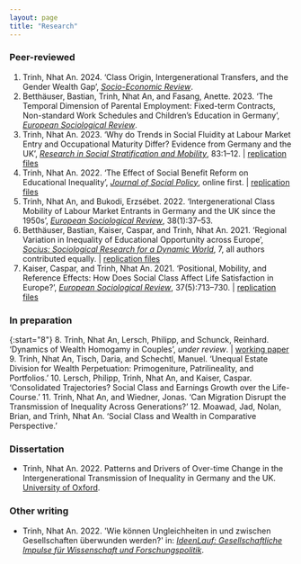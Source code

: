 ```yaml
---
layout: page
title: "Research"
---
```


### Peer-reviewed
1. Trinh, Nhat An. 2024. ‘Class Origin, Intergenerational Transfers, and the Gender Wealth Gap’, [*Socio-Economic Review*](https://doi.org/10.1093/ser/mwae054).
2. Betthäuser, Bastian, Trinh, Nhat An, and Fasang, Anette. 2023. ‘The Temporal Dimension of Parental Employment: Fixed-term Contracts, Non-standard Work Schedules and Children’s Education in Germany’, [*European Sociological Review*](https://doi.org/10.1093/esr/jcad073).
3. Trinh, Nhat An. 2023. ‘Why do Trends in Social Fluidity at Labour Market Entry and Occupational Maturity Differ? Evidence from Germany and the UK’, [*Research in Social Stratification and Mobility*](https://www.sciencedirect.com/science/article/abs/pii/S0276562422000737), 83:1–12. &#124; [replication files](https://osf.io/vb5fd/)
4. Trinh, Nhat An. 2022. ‘The Effect of Social Benefit Reform on Educational Inequality’, [*Journal of Social Policy*](https://doi.org/10.1017/S0047279422000848), online first. &#124; [replication files](https://osf.io/3cdqv/)
5. Trinh, Nhat An, and Bukodi, Erzsébet. 2022. ‘Intergenerational Class Mobility of Labour Market Entrants in Germany and the UK since the 1950s’, [*European Sociological Review*](https://doi.org/10.1093/esr/jcab028), 38(1):37–53.
6. Betthäuser, Bastian, Kaiser, Caspar, and Trinh, Nhat An. 2021. ‘Regional Variation in Inequality of Educational Opportunity across Europe’, [*Socius: Sociological Research for a Dynamic World*](https://doi.org/10.1177/23780231211019890), 7, all authors contributed equally.  &#124; [replication files](https://osf.io/bca95/)
7. Kaiser, Caspar, and Trinh, Nhat An. 2021. ‘Positional, Mobility, and Reference Effects: How Does Social Class Affect Life Satisfaction in Europe?’, [*European Sociological Review*](https://doi.org/10.1093/esr/jcaa067), 37(5):713–730. &#124; [replication files](https://osf.io/4wx26/)

### In preparation

{:start="8"}
8. Trinh, Nhat An, Lersch, Philipp, and Schunck, Reinhard. ‘Dynamics of Wealth Homogamy in Couples’, *under review*. &#124; [working paper](https://osf.io/preprints/socarxiv/yrjpf/)
9. Trinh, Nhat An, Tisch, Daria, and Schechtl, Manuel. ‘Unequal Estate Division for Wealth Perpetuation: Primogeniture, Patrilineality, and Portfolios.’
10. Lersch, Philipp, Trinh, Nhat An, and Kaiser, Caspar. ‘Consolidated Trajectories? Social Class and Earnings Growth over the Life-Course.’
11. Trinh, Nhat An, and Wiedner, Jonas. ‘Can Migration Disrupt the Transmission of Inequality Across Generations?’
12. Moawad, Jad, Nolan, Brian, and Trinh, Nhat An. ‘Social Class and Wealth in Comparative Perspective.’

### Dissertation

- Trinh, Nhat An. 2022. Patterns and Drivers of Over-time Change in the Intergenerational Transmission of Inequality in Germany and the UK. [University of Oxford](https://ora.ox.ac.uk/objects/uuid:cbfb603b-ce55-49e2-87b6-011e7e39bd3f).

### Other writing

- Trinh, Nhat An. 2022. 'Wie können Ungleichheiten in und zwischen Gesellschaften überwunden werden?' in: *[IdeenLauf: Gesellschaftliche Impulse für Wissenschaft und Forschungspolitik](https://www.wissenschaftsjahr.de/2022/fileadmin/user_upload/1__Ideenlauf/IdeenLauf_Ergebnis.pdf)*.

